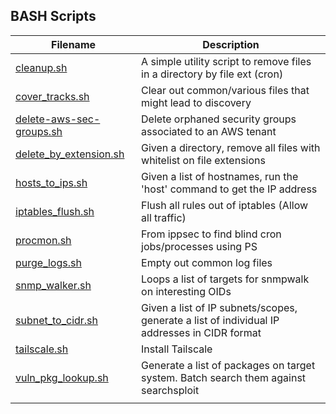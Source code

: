 ## BASH Scripts


| Filename        | Description                                                                          |
|-----------------|--------------------------------------------------------------------------------------|
| [cleanup.sh](https://github.com/burmat/burmatscripts/blob/master/bash/cleanup.sh) | A simple utility script to remove files in a directory by file ext (cron) |
| [cover_tracks.sh](https://github.com/burmat/burmatscripts/blob/master/bash/cover_tracks.sh) | Clear out common/various files that might lead to discovery |
| [delete-aws-sec-groups.sh](https://github.com/burmat/burmatscripts/blob/master/bash/delete-aws-sec-groups.sh) |Delete orphaned security groups associated to an AWS tenant |
| [delete_by_extension.sh](https://github.com/burmat/burmatscripts/blob/master/bash/delete_by_extension.sh) | Given a directory, remove all files with whitelist on file extensions |
| [hosts_to_ips.sh](https://github.com/burmat/burmatscripts/blob/master/bash/hosts_to_ips.sh) | Given a list of hostnames, run the 'host' command to get the IP address |
| [iptables_flush.sh](https://github.com/burmat/burmatscripts/blob/master/bash/iptables_flush.sh) | Flush all rules out of iptables (Allow all traffic) |
| [procmon.sh](https://github.com/burmat/burmatscripts/blob/master/bash/procmon.sh) | From ippsec to find blind cron jobs/processes using PS |
| [purge_logs.sh](https://github.com/burmat/burmatscripts/blob/master/bash/purge_logs.sh) | Empty out common log files |
| [snmp_walker.sh](https://github.com/burmat/burmatscripts/blob/master/bash/snmp_walker.sh) | Loops a list of targets for snmpwalk on interesting OIDs |
| [subnet_to_cidr.sh](https://github.com/burmat/burmatscripts/blob/master/bash/subnet_to_cidr.sh) | Given a list of IP subnets/scopes, generate a list of individual IP addresses in CIDR format |
| [tailscale.sh](https://github.com/burmat/burmatscripts/blob/master/bash/tailscale.sh) | Install Tailscale |
| [vuln_pkg_lookup.sh](https://github.com/burmat/burmatscripts/blob/master/bash/vuln_pkg_lookup.sh) | Generate a list of packages on target system. Batch search them against searchsploit |
| | |
